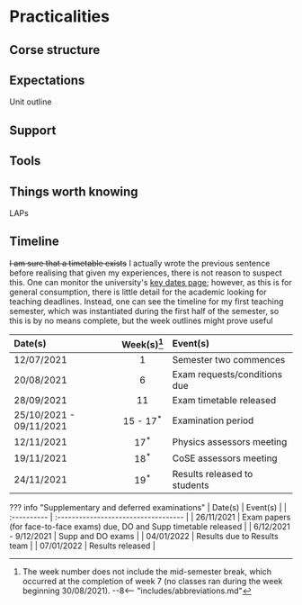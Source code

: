 # Practicalities

## Corse structure

## Expectations

Unit outline

## Support

## Tools

## Things worth knowing

LAPs

## Timeline

~~I am sure that a timetable exists~~ I actually wrote the previous sentence before realising that given my experiences, there is not reason to suspect this. One can monitor the university's [key dates page](https://www.utas.edu.au/key-dates); however, as this is for general consumption, there is little detail for the academic looking for teaching deadlines. Instead, one can see the timeline for my first teaching semester, which was instantiated during the first half of the semester, so this is by no means complete, but the week outlines might prove useful


| Date(s)      | Week(s)[^1]      | Event(s)                          |
| :---------- | :----------: | :----------------------------------- |
| 12/07/2021   | 1       | Semester two commences  |
| 20/08/2021   | 6       | Exam requests/conditions due |
| 28/09/2021   | 11      | Exam timetable released |
| 25/10/2021 - 09/11/2021  | 15 - 17<sup>*</sup> | Examination period |
| 12/11/2021   | 17<sup>*</sup>      | Physics assessors meeting |
| 19/11/2021   | 18<sup>*</sup>       | CoSE assessors meeting |
| 24/11/2021   | 19<sup>*</sup>      | Results released to students |

??? info "Supplementary and deferred examinations"
    | Date(s)      | Event(s)                          |
    | :---------- | :----------------------------------- |
    | 26/11/2021   | Exam papers (for face-to-face exams) due, DO and Supp timetable released |
    | 6/12/2021 - 9/12/2021  | Supp and DO exams |
    | 04/01/2022  | Results due to Results team  |
    | 07/01/2022  | Results released  |

[^1]: The week number does not include the mid-semester break, which occurred at the completion of week 7 (no classes ran during the week beginning 30/08/2021).
--8<-- "includes/abbreviations.md"
